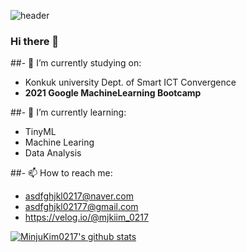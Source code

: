 ![header](https://capsule-render.vercel.app/api?type=rect&color=timeGradient&height=300&section=header&text=MinjuKim%20&animation=twinkling&fontSize=90)



### Hi there 👋

##- 🔭 I’m currently studying on: 
  - Konkuk university Dept. of Smart ICT Convergence
  - **2021 Google MachineLearning Bootcamp**
  
##- 🌱 I’m currently learning: 
  - TinyML
  - Machine Learing
  - Data Analysis
  
 ##- 📫 How to reach me:
  - asdfghjkl0217@naver.com
  - asdfghjkl02177@gmail.com
  - https://velog.io/@mjkiim_0217

[![MinjuKim0217's github stats](https://github-readme-stats.vercel.app/api?username=MinjuKim0217)](https://github.com/anuraghazra/github-readme-stats)

<!--
**MinjuKim0217/MinjuKim0217** is a ✨ _special_ ✨ repository because its `README.md` (this file) appears on your GitHub profile.

Here are some ideas to get you started:


- 🔭 I’m currently working on ...
- 🌱 I’m currently learning ...
- 👯 I’m looking to collaborate on ...
- 🤔 I’m looking for help with ...
- 💬 Ask me about ...
- 📫 How to reach me: ...
- 😄 Pronouns: ...
- ⚡ Fun fact: ...
-->
